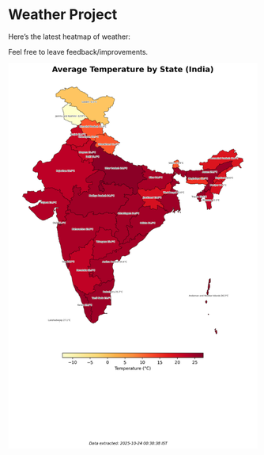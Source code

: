 # Weather Project

Here’s the latest heatmap of weather:

Feel free to leave feedback/improvements.

![India Heatmap](docs/assets/india_heatmap.png?v=FA7B58)
